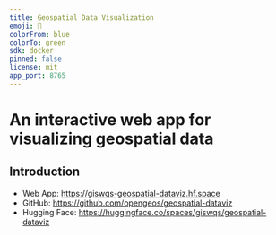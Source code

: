 ```yaml
---
title: Geospatial Data Visualization
emoji: 🏃
colorFrom: blue
colorTo: green
sdk: docker
pinned: false
license: mit
app_port: 8765
---
```


# An interactive web app for visualizing geospatial data

## Introduction

- Web App: <https://giswqs-geospatial-dataviz.hf.space>
- GitHub: <https://github.com/opengeos/geospatial-dataviz>
- Hugging Face: <https://huggingface.co/spaces/giswqs/geospatial-dataviz>
